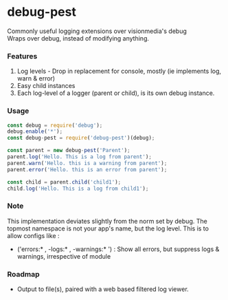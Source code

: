# debug-pest

Commonly useful logging extensions over visionmedia's debug
<br>Wraps over debug, instead of modifying anything.

### Features
1. Log levels - Drop in replacement for console, mostly (ie implements log, warn & error)
2. Easy child instances
3. Each log-level of a logger (parent or child), is its own debug instance.

### Usage

```javascript
const debug = require('debug');
debug.enable('*');
const debug-pest = require('debug-pest')(debug);

const parent = new debug-pest('Parent');
parent.log('Hello. This is a log from parent');
parent.warn('Hello. this is a warning from parent');
parent.error('Hello. this is an error from parent');

const child = parent.child('child1');
child.log('Hello. This is a log from child1');
```

### Note
This implementation deviates slightly from the norm set by debug. The topmost namespace is not your app's name, but the log level. This is to allow configs like : <br>
- ('errors:* , -logs:* , -warnings:* ') : Show all errors, but suppress logs & warnings, irrespective of module

### Roadmap
- Output to file(s), paired with a web based filtered log viewer.
